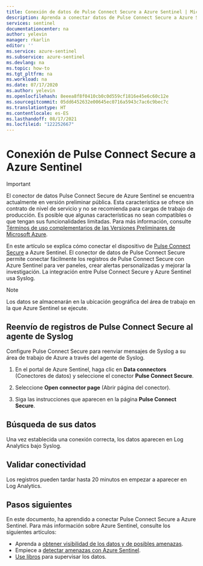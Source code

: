 ```yaml
---
title: Conexión de datos de Pulse Connect Secure a Azure Sentinel | Microsoft Docs
description: Aprenda a conectar datos de Pulse Connect Secure a Azure Sentinel.
services: sentinel
documentationcenter: na
author: yelevin
manager: rkarlin
editor: ''
ms.service: azure-sentinel
ms.subservice: azure-sentinel
ms.devlang: na
ms.topic: how-to
ms.tgt_pltfrm: na
ms.workload: na
ms.date: 07/17/2020
ms.author: yelevin
ms.openlocfilehash: 8eeea8f8f0410cb0c0d559cf1816e45e6c60c12e
ms.sourcegitcommit: 05dd6452632e00645ec0716a5943c7ac6c9bec7c
ms.translationtype: HT
ms.contentlocale: es-ES
ms.lasthandoff: 08/17/2021
ms.locfileid: "122252667"
---
```

# <a name="connect-your-pulse-connect-secure-to-azure-sentinel"></a>Conexión de Pulse Connect Secure a Azure Sentinel

> [!IMPORTANT]
> El conector de datos Pulse Connect Secure de Azure Sentinel se encuentra actualmente en versión preliminar pública.
> Esta característica se ofrece sin contrato de nivel de servicio y no se recomienda para cargas de trabajo de producción. Es posible que algunas características no sean compatibles o que tengan sus funcionalidades limitadas. Para más información, consulte [Términos de uso complementarios de las Versiones Preliminares de Microsoft Azure](https://azure.microsoft.com/support/legal/preview-supplemental-terms/).

En este artículo se explica cómo conectar el dispositivo de [Pulse Connect Secure](https://www.pulsesecure.net/products/pulse-connect-secure/) a Azure Sentinel. El conector de datos de Pulse Connect Secure permite conectar fácilmente los registros de Pulse Connect Secure con Azure Sentinel para ver paneles, crear alertas personalizadas y mejorar la investigación. La integración entre Pulse Connect Secure y Azure Sentinel usa Syslog.

> [!NOTE]
> Los datos se almacenarán en la ubicación geográfica del área de trabajo en la que Azure Sentinel se ejecute.

## <a name="forward-pulse-connect-secure-logs-to-the-syslog-agent"></a>Reenvío de registros de Pulse Connect Secure al agente de Syslog  

Configure Pulse Connect Secure para reenviar mensajes de Syslog a su área de trabajo de Azure a través del agente de Syslog.

1. En el portal de Azure Sentinel, haga clic en **Data connectors** (Conectores de datos) y seleccione el conector **Pulse Connect Secure**.

1. Seleccione **Open connector page** (Abrir página del conector).

1. Siga las instrucciones que aparecen en la página **Pulse Connect Secure**.

## <a name="find-your-data"></a>Búsqueda de sus datos

Una vez establecida una conexión correcta, los datos aparecen en Log Analytics bajo Syslog.

## <a name="validate-connectivity"></a>Validar conectividad

Los registros pueden tardar hasta 20 minutos en empezar a aparecer en Log Analytics. 

## <a name="next-steps"></a>Pasos siguientes

En este documento, ha aprendido a conectar Pulse Connect Secure a Azure Sentinel. Para más información sobre Azure Sentinel, consulte los siguientes artículos:

- Aprenda a [obtener visibilidad de los datos y de posibles amenazas](get-visibility.md).
- Empiece a [detectar amenazas con Azure Sentinel](detect-threats-built-in.md).
- [Use libros](monitor-your-data.md) para supervisar los datos.